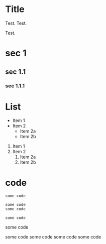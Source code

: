 Title
====

Test.
Test.

Test.

# sec 1

## sec 1.1

### sec 1.1.1

# List

* Item 1
* Item 2
  * Item 2a
  * Item 2b

1. Item 1
1. Item 2
   1. Item 2a
   1. Item 2b

# code
`some code`

    some code
    some code

    some code
  some code

 some code
  some code
   some code
    some code
